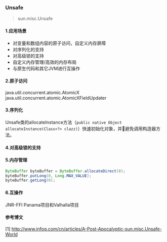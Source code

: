 ### Unsafe
> sun.misc.Unsafe

#### 1.应用场景
* 对变量和数组内容的原子访问，自定义内存屏障
* 对序列化的支持
* 对高级锁的支持
* 自定义内存管理/高效的内存布局
* 与原生代码和其它JVM进行互操作

#### 2.原子访问
java.util.concurrent.atomic.AtomicX
java.util.concurrent.atomic.AtomicXFieldUpdater

#### 3.序列化
Unsafe类的allocateInstance方法（`public native Object allocateInstance(Class<?> clazz)`）快速初始化对象，并避免调用构造器方法。

#### 4.对高级锁的支持

#### 5.内存管理

```java
ByteBuffer byteBuffer = ByteBuffer.allocateDirect(8);
byteBuffer.putLong(0, Long.MAX_VALUE);
byteBuffer.getLong(0);
```

#### 6.互操作
JNR-FFI
Panama项目和Valhalla项目

#### 参考博文
[1] http://www.infoq.com/cn/articles/A-Post-Apocalyptic-sun.misc.Unsafe-World